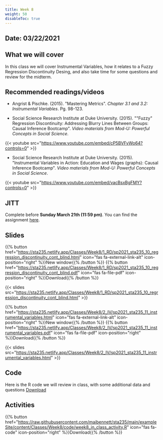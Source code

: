 ```yaml
---
title: Week 8
weight: 50
disableToc: true
---
```


## Date: 03/22/2021

## What we will cover

In this class we will cover Instrumental Variables, how it relates to a Fuzzy Regression Discontinuity Desing, and also take time for some questions and review for the midterm.  

## Recommended readings/videos

- Angrist & Pischke. (2015). "Mastering Metrics". *Chapter 3.1 and 3.2: Instrumental Variables*. Pg. 98-123. 

- Social Science Research Institute at Duke University. (2015). ""Fuzzy" Regression Discontinuity: Addressing Blurry Lines Between Groups: Causal Inference Bootcamp". *Video materials from Mod-U: Powerful Concepts in Social Science*.

{{< youtube src="https://www.youtube.com/embed/cP5BVFvWo64?controls=0" >}}

- Social Science Research Institute at Duke University. (2015). "Instrumental Variables in Action: Education and Wages (graphs): Causal Inference Bootcamp". *Video materials from Mod-U: Powerful Concepts in Social Science*.

{{< youtube src="https://www.youtube.com/embed/vacBsxBgFMY?controls=0" >}}


## JITT 

Complete before **Sunday March 21th (11:59 pm)**. You can find the assignment <a onclick="ga('send', 'event', 'External-Link','click','JITT6','0','Link');" href="https://forms.gle/8aVCRiGgPmiuuBkd8" target="_blank">here</a>.

## Slides

{{% button href="https://sta235.netlify.app/Classes/Week8/1_RD/sp2021_sta235_10_regression_discontinuity_cont_blind.html" icon="fas fa-external-link-alt" icon-position="right" %}}New window{{% /button %}} {{% button href="https://sta235.netlify.app/Classes/Week8/1_RD/sp2021_sta235_10_regression_discontinuity_cont_blind.pdf" icon="fas fa-file-pdf" icon-position="right" %}}Download{{% /button %}} 

{{< slides src="https://sta235.netlify.app/Classes/Week8/1_RD/sp2021_sta235_10_regression_discontinuity_cont_blind.html" >}}

{{% button href="https://sta235.netlify.app/Classes/Week8/2_IV/sp2021_sta235_11_instrumental_variables.html" icon="fas fa-external-link-alt" icon-position="right" %}}New window{{% /button %}} {{% button href="https://sta235.netlify.app/Classes/Week8/2_IV/sp2021_sta235_11_instrumental_variables.pdf" icon="fas fa-file-pdf" icon-position="right" %}}Download{{% /button %}} 

{{< slides src="https://sta235.netlify.app/Classes/Week8/2_IV/sp2021_sta235_11_instrumental_variables.html" >}}

## Code

Here is the R code we will review in class, with some additional data and questions <a onclick="ga('send', 'event', 'External-Link','click','code8','0','Link');" href="https://raw.githubusercontent.com/maibennett/sta235/main/exampleSite/content/Classes/Week8/code/sp2021_sta235_11_RD_IV.R" target="_blank" class="btn btn-default">Download<i class="fas fa-code"></i></a>

## Activities

{{% button href="https://raw.githubusercontent.com/maibennett/sta235/main/exampleSite/content/Classes/Week8/code/week8_in_class_activity.R" icon="fas fa-code" icon-position="right" %}}Download{{% /button %}}

